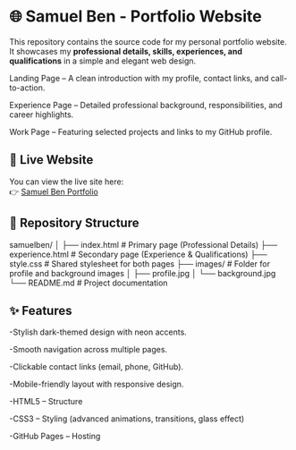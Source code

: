 # 🌐 Samuel Ben - Portfolio Website

This repository contains the source code for my personal portfolio website.  
It showcases my **professional details, skills, experiences, and qualifications** in a simple and elegant web design.

Landing Page – A clean introduction with my profile, contact links, and call-to-action.

Experience Page – Detailed professional background, responsibilities, and career highlights.

Work Page – Featuring selected projects and links to my GitHub profile.

## 🔗 Live Website
You can view the live site here:  
👉 [Samuel Ben Portfolio](https://samurltd.github.io/samuelben/)

## 📂 Repository Structure
samuelben/
│
├── index.html # Primary page (Professional Details)
├── experience.html # Secondary page (Experience & Qualifications)
├── style.css # Shared stylesheet for both pages
├── images/ # Folder for profile and background images
│ ├── profile.jpg
│ └── background.jpg
└── README.md # Project documentation

## ✨ Features
-Stylish dark-themed design with neon accents.

-Smooth navigation across multiple pages.

-Clickable contact links (email, phone, GitHub).

-Mobile-friendly layout with responsive design.

-HTML5 – Structure

-CSS3 – Styling (advanced animations, transitions, glass effect)

-GitHub Pages – Hosting
